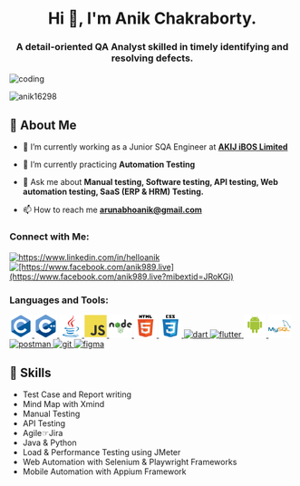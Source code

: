 <h1 align="center">Hi 👋, I'm Anik Chakraborty.</h1>
<h3 align="center">A detail-oriented QA Analyst skilled in timely identifying and resolving defects.</h3>

<img align="center" alt="coding" height="400" width="1200" src="https://miro.medium.com/v2/resize:fit:960/1*A6Sl8DS_C6-mYf2KiqvtyA.gif">

<p align="left"> <img src="https://komarev.com/ghpvc/?username=anik16298&label=PROFILE+VIEWS&color=66aab2&style=plastic"alt="anik16298"/> 
</p>

## 💫 About Me
- 🔭 I’m currently working as a Junior SQA Engineer at **<a href="https://ibos.io/" target="_blank">AKIJ iBOS Limited</a>**

- 🌱 I’m currently practicing ****Automation Testing****

- 💬 Ask me about **Manual testing, Software testing, API testing, Web automation testing, SaaS (ERP & HRM) Testing.**

- 📫 How to reach me **arunabhoanik@gmail.com**

<h3 align="left">Connect with Me:</h3>
<p align="left">
<a href="https://www.linkedin.com/in/helloanik?utm_source=share&utm_campaign=share_via&utm_content=profile&utm_medium=android_app" target="blank"><img align="center" src="https://raw.githubusercontent.com/rahuldkjain/github-profile-readme-generator/master/src/images/icons/Social/linked-in-alt.svg" alt="https://www.linkedin.com/in/helloanik" height="30" width="40" /></a>
<a href="https://www.facebook.com/anik989.live?mibextid=JRoKGi" target="blank"><img align="center" src="https://raw.githubusercontent.com/rahuldkjain/github-profile-readme-generator/master/src/images/icons/Social/facebook.svg" alt="[https://www.facebook.com/anik989.live](https://www.facebook.com/anik989.live?mibextid=JRoKGi)" height="30" width="40" /></a>
<!---<a href="https://www.instagram.com/arunabho_anik?igsh=d3VkbXBjazJuNjJh" target="blank"><img align="center" src="https://raw.githubusercontent.com/rahuldkjain/github-profile-readme-generator/master/src/images/icons/Social/instagram.svg" alt="https://www.instagram.com/arunabho_anik" height="30" width="40" /></a> --->
</p>

<h3 align="left">Languages and Tools:</h3>
<p align="left"> 
</a> <a href="https://www.cprogramming.com/" target="_blank" rel="noreferrer"><img src="https://raw.githubusercontent.com/devicons/devicon/master/icons/c/c-original.svg" alt="c" width="40" height="40"/> </a> 
<a href="https://www.w3schools.com/cpp/" target="_blank" rel="noreferrer"> <img src="https://raw.githubusercontent.com/devicons/devicon/master/icons/cplusplus/cplusplus-original.svg" alt="cplusplus" width="40" height="40"/> </a>
<a href="https://www.java.com" target="_blank" rel="noreferrer"> <img src="https://raw.githubusercontent.com/devicons/devicon/master/icons/java/java-original.svg" alt="java" width="40" height="40"/> </a> 
<a href="https://developer.mozilla.org/en-US/docs/Web/JavaScript" target="_blank" rel="noreferrer"> <img src="https://raw.githubusercontent.com/devicons/devicon/master/icons/javascript/javascript-original.svg" alt="javascript" width="40" height="40"/> </a>
<a href="https://nodejs.org" target="_blank" rel="noreferrer"> <img src="https://raw.githubusercontent.com/devicons/devicon/master/icons/nodejs/nodejs-original-wordmark.svg" alt="nodejs" width="40" height="40"/> </a>
<a href="https://www.w3.org/html/" target="_blank" rel="noreferrer"> <img src="https://raw.githubusercontent.com/devicons/devicon/master/icons/html5/html5-original-wordmark.svg" alt="html5" width="40" height="40"/> </a>
<a href="https://www.w3schools.com/css/" target="_blank" rel="noreferrer"> <img src="https://raw.githubusercontent.com/devicons/devicon/master/icons/css3/css3-original-wordmark.svg" alt="css3" width="40" height="40"/> </a> 
<a href="https://dart.dev" target="_blank" rel="noreferrer"> <img src="https://www.vectorlogo.zone/logos/dartlang/dartlang-icon.svg" alt="dart" width="40" height="40"/> </a> 
<a href="https://flutter.dev" target="_blank" rel="noreferrer"> <img src="https://www.vectorlogo.zone/logos/flutterio/flutterio-icon.svg" alt="flutter" width="40" height="40"/> </a>
<a href="https://developer.android.com" target="_blank" rel="noreferrer"> <img src="https://raw.githubusercontent.com/devicons/devicon/master/icons/android/android-original-wordmark.svg" alt="android" width="40" height="40"/>
<a href="https://www.mysql.com/" target="_blank" rel="noreferrer"> <img src="https://raw.githubusercontent.com/devicons/devicon/master/icons/mysql/mysql-original-wordmark.svg" alt="mysql" width="40" height="40"/> </a> 
<a href="https://postman.com" target="_blank" rel="noreferrer"> <img src="https://www.vectorlogo.zone/logos/getpostman/getpostman-icon.svg" alt="postman" width="40" height="40"/> </a> 
<a href="https://git-scm.com/" target="_blank" rel="noreferrer"> <img src="https://www.vectorlogo.zone/logos/git-scm/git-scm-icon.svg" alt="git" width="40" height="40"/> </a> 
<a href="https://www.figma.com/" target="_blank" rel="noreferrer"> <img src="https://www.vectorlogo.zone/logos/figma/figma-icon.svg" alt="figma" width="40" height="40"/> </a>
</p>

## 🔧 Skills
- Test Case and Report writing
- Mind Map with Xmind
- Manual Testing
- API Testing
- Agile☞Jira
- Java & Python
- Load & Performance Testing using JMeter 
- Web Automation with Selenium & Playwright Frameworks
- Mobile Automation with Appium Framework
